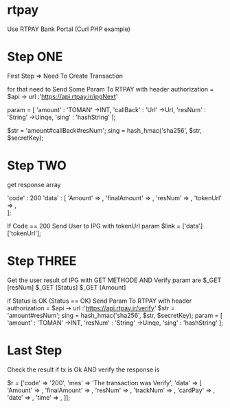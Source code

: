 # rtpay
Use RTPAY Bank Portal (Curl PHP example)

# Step ONE
First Step => Need To Create Transaction

for that need to Send Some Param To RTPAY with header authorization = $api -> url :'https://api.rtpay.ir/ipgNext'

param = [
'amount' : 'TOMAN' ->INT,
'callBack' : 'Url' ->Url,
'resNum' : 'String' ->Uinqe,
'sing' : 'hashString'
];

$str = 'amount#callBack#resNum';
sing = hash_hmac('sha256', $str, $secretKey);


# Step TWO
get response array

'code' : 200
'data' : [
            'Amount' => ,
            'finalAmount' => ,
            'resNum' => ,
            'tokenUrl' => ,          
            ];

If Code == 200 Send User to IPG with tokenUrl param
$link = ['data']['tokenUrl'];


# Step THREE
Get the user result of IPG with GET METHODE AND Verify
param are 
$_GET [resNum]
$_GET [Status]
$_GET [Amount]

if Status is OK (Status == OK) Send Param To RTPAY with header authorization = $api -> url :'https://api.rtpay.ir/verify' 
$str = 'amount#resNum';
sing = hash_hmac('sha256', $str, $secretKey);
param = [
'amount' : 'TOMAN' ->INT,
'resNum' : 'String' ->Uinqe,
'sing' : 'hashString'
];


# Last Step
Check the result
if tx is Ok AND verify the response is

 $r = ['code' => '200', 'mes' => 'The transaction was Verify', 'data' => [
                'Amount' => ,
                'finalAmount' => ,
                'resNum' => ,
                'trackNum' => ,
                'cardPay' => ,
                'date' => ,
                'time' => ,
             ]];
             




            

